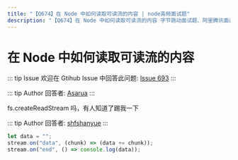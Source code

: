 ```yaml
---
title: "【Q674】在 Node 中如何读取可读流的内容 | node高频面试题"
description: "【Q674】在 Node 中如何读取可读流的内容 字节跳动面试题、阿里腾讯面试题、美团小米面试题。"
---
```


# 在 Node 中如何读取可读流的内容

::: tip Issue
欢迎在 Gtihub Issue 中回答此问题: [Issue 693](https://github.com/shfshanyue/Daily-Question/issues/693)
:::

::: tip Author
回答者: [Asarua](https://github.com/Asarua)
:::

fs.createReadStream 吗，有人知道了踢我一下

::: tip Author
回答者: [shfshanyue](https://github.com/shfshanyue)
:::

```js
let data = "";
stream.on("data", (chunk) => (data += chunk));
stream.on("end", () => console.log(data));
```
